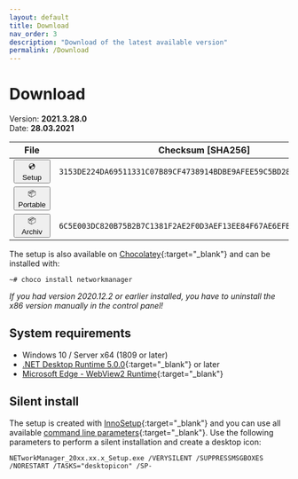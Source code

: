 ```yaml
---
layout: default
title: Download
nav_order: 3
description: "Download of the latest available version"
permalink: /Download
---
```


# Download

Version: **2021.3.28.0** <br>
Date: **28.03.2021**

| File | Checksum [SHA256] |
|---|---|
| <a href='https://github.com/BornToBeRoot/NETworkManager/releases/download/2021.3.28.0/NETworkManager_2021.3.28.0_Setup.exe' target='_blank'><button type="button" name="button" class="btn">:cd: Setup</button></a> | `3153DE224DA69511331C07B89CF4738914BDBE9AFEE59C5BD289E657449CCC43` |
| <a href='https://github.com/BornToBeRoot/NETworkManager/releases/download/2021.3.28.0/NETworkManager_2021.3.28.0_Portable.zip' target='_blank'><button type="button" name="button" class="btn">:package: Portable</button></a> |
| <a href='https://github.com/BornToBeRoot/NETworkManager/releases/download/2021.3.28.0/NETworkManager_2021.3.28.0_Archiv.zip' target='_blank'><button type="button" name="button" class="btn">:package: Archiv</button></a> | `6C5E003DC820B75B2B7C1381F2AE2F0D3AEF13EE84F67AE6EFBC235342B94490` |

The setup is also available on [Chocolatey](https://chocolatey.org/packages/NETworkManager){:target="_blank"} and can be installed with:
```
~# choco install networkmanager
```

_If you had version 2020.12.2 or earlier installed, you have to uninstall the x86 version manually in the control panel!_

## System requirements
- Windows 10 / Server x64 (1809 or later)
- [.NET Desktop Runtime 5.0.0](https://dotnet.microsoft.com/download/dotnet/5.0){:target="_blank"} or later
- [Microsoft Edge - WebView2 Runtime](https://developer.microsoft.com/en-us/microsoft-edge/webview2/){:target="_blank"}

## Silent install
The setup is created with [InnoSetup](https://jrsoftware.org/isinfo.php){:target="_blank"} and you can use all available [command line parameters](https://jrsoftware.org/ishelp/index.php?topic=setupcmdline){:target="_blank"}. Use the following parameters to perform a silent installation and create a desktop icon:

```
NETworkManager_20xx.xx.x_Setup.exe /VERYSILENT /SUPPRESSMSGBOXES /NORESTART /TASKS="desktopicon" /SP-
```
